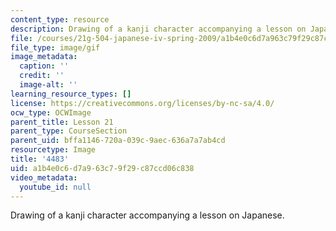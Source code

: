 ```yaml
---
content_type: resource
description: Drawing of a kanji character accompanying a lesson on Japanese.
file: /courses/21g-504-japanese-iv-spring-2009/a1b4e0c6d7a963c79f29c87ccd06c838_4483.gif
file_type: image/gif
image_metadata:
  caption: ''
  credit: ''
  image-alt: ''
learning_resource_types: []
license: https://creativecommons.org/licenses/by-nc-sa/4.0/
ocw_type: OCWImage
parent_title: Lesson 21
parent_type: CourseSection
parent_uid: bffa1146-720a-039c-9aec-636a7a7ab4cd
resourcetype: Image
title: '4483'
uid: a1b4e0c6-d7a9-63c7-9f29-c87ccd06c838
video_metadata:
  youtube_id: null
---
```

Drawing of a kanji character accompanying a lesson on Japanese.